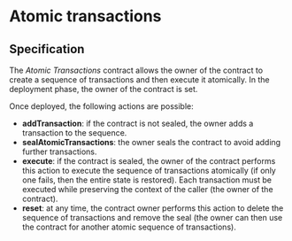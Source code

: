 # Atomic transactions

## Specification

The *Atomic Transactions* contract allows the owner of the contract
to create a sequence of transactions and then execute it 
atomically.
In the deployment phase, the owner of the contract is set.

Once deployed, the following actions are possible:
- **addTransaction**: if the contract is not sealed, the owner adds
a transaction to the sequence.
- **sealAtomicTransactions**: the owner seals the contract to avoid 
adding further transactions.
- **execute**: if the contract is sealed, the owner of the contract
performs this action to execute the sequence of transactions
atomically (if only one fails, then the entire state is restored).
Each transaction must be executed while preserving the context of the caller (the owner of the contract).
- **reset**: at any time, the contract owner performs this action
to delete the sequence of transactions and remove the seal
(the owner can then use the contract for 
another atomic sequence of transactions).